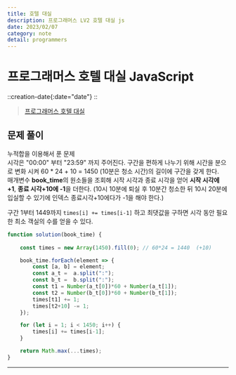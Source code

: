 ```yaml
---
title: 호텔 대실
description: 프로그래머스 LV2 호텔 대실 js
date: 2023/02/07
category: note
detail: programmers
---
```


# 프로그래머스 호텔 대실 JavaScript
::creation-date{:date="date"}
::

> <a href="https://school.programmers.co.kr/learn/courses/30/lessons/155651" target="_blank" class="font-bold">프로그래머스 호텔 대실</a>

## 문제 풀이
누적합을 이용해서 푼 문제  
시각은 "00:00" 부터 "23:59" 까지 주어진다. 구간을 편하게 나누기 위해 시간을 분으로 변화 시켜 60 * 24 + 10 = 1450 (10분은 청소 시간)의 길이에 구간을 갖게 한다.  
매개변수 **book_time**의 원소들을 조회해 시작 시각과 종료 시각을 얻어 **시작 시각에 +1**, **종료 시각+10에 -1**을 더한다.  (10시 10분에 퇴실 후 10분간 청소한 뒤 10시 20분에 입실할 수 있기에 인덱스 종료시각+10에다가 -1을 해야 한다.)  

구간 1부터 1449까지 `times[i] += times[i-1]` 하고 최댓값을 구하면 시각 동안 필요한 최소 객실의 수를 얻을 수 있다.   



```js
function solution(book_time) {
    
    const times = new Array(1450).fill(0); // 60*24 = 1440  (+10)

    book_time.forEach(element => {
        const [a, b] = element;
        const a_t =  a.split(":");
        const b_t =  b.split(":");
        const t1 = Number(a_t[0])*60 + Number(a_t[1]);
        const t2 = Number(b_t[0])*60 + Number(b_t[1]);
        times[t1] += 1;
        times[t2+10] -= 1;
    });

    for (let i = 1; i < 1450; i++) {
        times[i] += times[i-1];
    }

    return Math.max(...times);
}
```

---